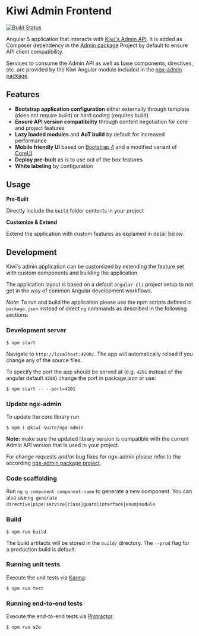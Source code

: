 # Kiwi Admin Frontend

[![Build Status](https://travis-ci.org/kiwi-suite/admin-frontend.svg?branch=master)](https://travis-ci.org/kiwi-suite/admin-frontend)

Angular 5 application that interacts with [Kiwi's Admin API](https://github.com/kiwi-suite/admin).
It is added as Composer dependency in the [Admin package](https://github.com/kiwi-suite/admin) Project by default to ensure API client compatibility.

Services to consume the Admin API as well as base components, directives, etc. are provided by the Kiwi Angular module included in the [ngx-admin package](https://github.com/kiwi-suite/ngx-admin).

## Features

- **Bootstrap application configuration** either externally through template (does not require build) or hard coding (requires build)
- **Ensure API version compatibility** through content negotiation for core and project features
- **Lazy loaded modules** and **AoT build** by default for increased performance
- **Mobile friendly UI** based on [Bootstrap 4](https://getbootstrap.com/docs/4.0/) and a modified variant of [CoreUI](http://coreui.io/).
- **Deploy pre-built** as is to use out of the box features
- **White labeling** by configuration

## Usage

**Pre-Built**

Directly include the `build` folder contents in your project

**Customize & Extend**

Extend the application with custom features as explained in detail below.

## Development

Kiwi's admin application can be customized by extending the feature set with custom components and building the application.

The application layout is based on a default `angular-cli` project setup to not get in the way of common Angular development workflows.

*Note:* To run and build the application please use the npm scripts defined in `package.json` instead of direct `ng` commands as described in the following sections.

### Development server

    $ npm start

Navigate to `http://localhost:4200/`. The app will automatically reload if you change any of the source files.

To specify the port the app should be served at (e.g. `4201` instead of the angular default `4200`) change the port in package.json or use:

    $ npm start -- --port=4201

### Update ngx-admin

To update the core library run

    $ npm i @kiwi-suite/ngx-admin

**Note:** make sure the updated library version is compatible with the current Admin API version that is used in your project.

For change requests and/or bug fixes for ngx-admin please refer to the according [ngx-admin package project](https://github.com/kiwi-suite/ngx-admin/issues).

### Code scaffolding

Run `ng g component component-name` to generate a new component. You can also use `ng generate directive|pipe|service|class|guard|interface|enum|module`.

### Build

    $ npm run build

The build artifacts will be stored in the `build/` directory. The `--prod` flag for a production build is default.

### Running unit tests

Execute the unit tests via [Karma](https://karma-runner.github.io):

    $ npm run test


### Running end-to-end tests

Execute the end-to-end tests via [Protractor](http://www.protractortest.org/):

    $ npm run e2e
